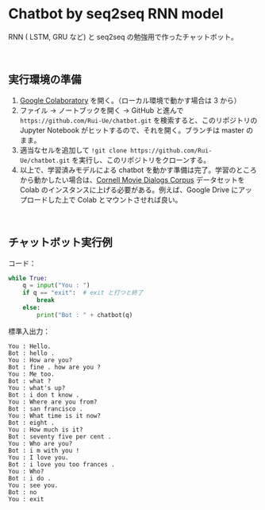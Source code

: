 
# Chatbot by seq2seq RNN model

RNN ( LSTM, GRU など) と seq2seq の勉強用で作ったチャットボット。

<br>

## 実行環境の準備

1. [Google Colaboratory](https://colab.research.google.com/notebooks/welcome.ipynb?hl=ja) を開く。（ローカル環境で動かす場合は 3 から）
2. ファイル -> ノートブックを開く -> GitHub と進んで `https://github.com/Rui-Ue/chatbot.git` を検索すると、このリポジトリの Jupyter Notebook がヒットするので、それを開く。ブランチは master のまま。
3. 適当なセルを追加して `!git clone https://github.com/Rui-Ue/chatbot.git` を実行し、このリポジトリをクローンする。
4. 以上で、学習済みモデルによる chatbot を動かす準備は完了。学習のところから動かしたい場合は、[Cornell Movie Dialogs Corpus](https://www.cs.cornell.edu/~cristian/Cornell_Movie-Dialogs_Corpus.html) データセットを Colab のインスタンスに上げる必要がある。例えば、Google Drive にアップロードした上で Colab とマウントさせれば良い。

<br>

## チャットボット実行例

コード：
```python
while True:
    q = input("You : ")
    if q == "exit":  # exit と打つと終了
        break
    else:
        print("Bot : " + chatbot(q)
```
標準入出力：
```
You : Hello.
Bot : hello .
You : How are you?
Bot : fine . how are you ?
You : Me too.
Bot : what ?
You : what's up?
Bot : i don t know .
You : Where are you from?
Bot : san francisco .
You : What time is it now?
Bot : eight .
You : How much is it?
Bot : seventy five per cent .
You : Who are you?
Bot : i m with you !
You : I love you.
Bot : i love you too frances .
You : Who?
Bot : i do .
You : see you.
Bot : no
You : exit
```